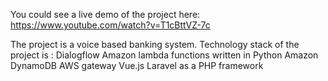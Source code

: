 You could see a live demo of the project here:
https://www.youtube.com/watch?v=T1cBttVZ-7c

The project is a voice based banking system. Technology stack of the project is :
Dialogflow 
Amazon lambda functions written in Python
Amazon DynamoDB
AWS gateway 
Vue.js
Laravel as a PHP framework
